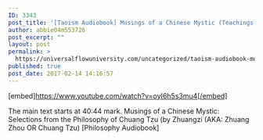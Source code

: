 ```yaml
---
ID: 3343
post_title: '[Taoism Audiobook] Musings of a Chinese Mystic (Teachings of Zhuangzi) The Way of Dao'
author: abbie04m553726
post_excerpt: ""
layout: post
permalink: >
  https://universalflowuniversity.com/uncategorized/taoism-audiobook-musings-of-a-chinese-mystic-teachings-of-zhuangzi-the-way-of-dao/
published: true
post_date: 2017-02-14 14:16:57
---
```

[embed]https://www.youtube.com/watch?v=oyI6h5s3mu4[/embed]<br>
<p>The main text starts at 40:44 mark. 
Musings of a Chinese Mystic: Selections from the Philosophy of Chuang Tzu (by Zhuangzi (AKA: Zhuang Zhou OR Chuang Tzu)
[Philosophy Audiobook]</p>